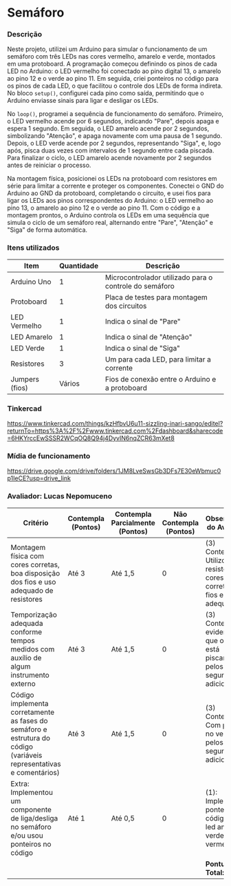 # Semáforo
### Descrição 

Neste projeto, utilizei um Arduino para simular o funcionamento de um semáforo com três LEDs nas cores vermelho, amarelo e verde, montados em uma protoboard. A programação começou definindo os pinos de cada LED no Arduino: o LED vermelho foi conectado ao pino digital 13, o amarelo ao pino 12 e o verde ao pino 11. Em seguida, criei ponteiros no código para os pinos de cada LED, o que facilitou o controle dos LEDs de forma indireta. No bloco `setup()`, configurei cada pino como saída, permitindo que o Arduino enviasse sinais para ligar e desligar os LEDs.

No `loop()`, programei a sequência de funcionamento do semáforo. Primeiro, o LED vermelho acende por 6 segundos, indicando "Pare", depois apaga e espera 1 segundo. Em seguida, o LED amarelo acende por 2 segundos, simbolizando "Atenção", e apaga novamente com uma pausa de 1 segundo. Depois, o LED verde acende por 2 segundos, representando "Siga", e, logo após, pisca duas vezes com intervalos de 1 segundo entre cada piscada. Para finalizar o ciclo, o LED amarelo acende novamente por 2 segundos antes de reiniciar o processo.

Na montagem física, posicionei os LEDs na protoboard com resistores em série para limitar a corrente e proteger os componentes. Conectei o GND do Arduino ao GND da protoboard, completando o circuito, e usei fios para ligar os LEDs aos pinos correspondentes do Arduino: o LED vermelho ao pino 13, o amarelo ao pino 12 e o verde ao pino 11. Com o código e a montagem prontos, o Arduino controla os LEDs em uma sequência que simula o ciclo de um semáforo real, alternando entre "Pare", "Atenção" e "Siga" de forma automática.

### Itens utilizados

| Item            | Quantidade | Descrição                                    |
|-----------------|------------|----------------------------------------------|
| Arduino Uno     | 1          | Microcontrolador utilizado para o controle do semáforo |
| Protoboard      | 1          | Placa de testes para montagem dos circuitos  |
| LED Vermelho    | 1          | Indica o sinal de "Pare"                     |
| LED Amarelo     | 1          | Indica o sinal de "Atenção"                  |
| LED Verde       | 1          | Indica o sinal de "Siga"                     |
| Resistores      | 3          | Um para cada LED, para limitar a corrente    |
| Jumpers (fios)  | Vários     | Fios de conexão entre o Arduino e a protoboard |

### Tinkercad

https://www.tinkercad.com/things/kzHfbvU6u11-sizzling-inari-sango/editel?returnTo=https%3A%2F%2Fwww.tinkercad.com%2Fdashboard&sharecode=6HKYrccEwSSSR2WCqOQ8Q94j4DyvIN6nqZCR63mXet8

### Mídia de funcionamento

https://drive.google.com/drive/folders/1JM8LveSwsGb3DFs7E30eWbmuc0p1IeCE?usp=drive_link

### Avaliador: Lucas Nepomuceno

| Critério                                                                                                 | Contempla (Pontos) | Contempla Parcialmente (Pontos) | Não Contempla (Pontos) | Observações do Avaliador |
|---------------------------------------------------------------------------------------------------------|--------------------|----------------------------------|--------------------------|---------------------------|
| Montagem física com cores corretas, boa disposição dos fios e uso adequado de resistores                | Até 3              | Até 1,5                            | 0                        |          (3) Contempla: Utilizou resistores, cores estão corretas e os fios estão adequados.                 |
| Temporização adequada conforme tempos medidos com auxílio de algum instrumento externo                  | Até 3              | Até 1,5                          | 0                        |             (3) Contempla: evidencia-se que o verde está piscando pelos 2 segundos adicionais              |
| Código implementa corretamente as fases do semáforo e estrutura do código (variáveis representativas e comentários) | Até 3              | Até 1,5                          | 0                        |            (3) Contempla: Com pisque no verde pelos 2 segundos adicionais               |
| Extra: Implementou um componente de liga/desliga no semáforo e/ou usou ponteiros no código | Até 1              |  Até 0,5                         | 0                        |             (1): Implementou ponteiros no código para led amarelo, verde e vermelho              |
|  |                                                             |  | |**Pontuação Total:** 10|